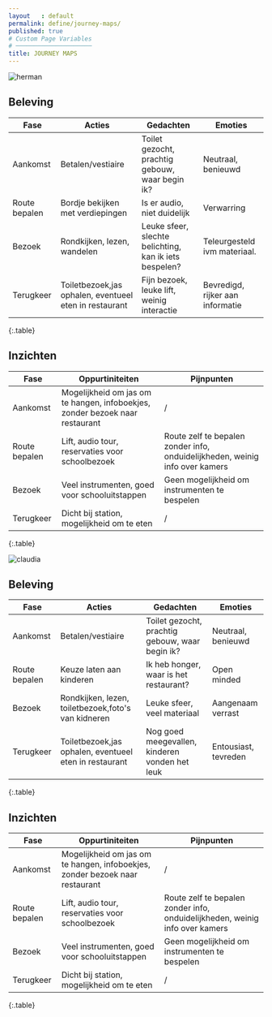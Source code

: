 ```yaml
---
layout   : default
permalink: define/journey-maps/
published: true
# Custom Page Variables
# ─────────────────────
title: JOURNEY MAPS
---
```


![herman](/1718-nmd3-project-heyvaert-tackaert/assets/img/herman.png "herman")

## Beleving 

Fase | Acties | Gedachten | Emoties
----------|----------|----------|----------
Aankomst    |Betalen/vestiaire  |Toilet gezocht, prachtig gebouw, waar begin ik?    |Neutraal, benieuwd
Route bepalen   |Bordje bekijken met verdiepingen   |Is er audio, niet duidelijk    |Verwarring
Bezoek  |Rondkijken, lezen, wandelen    |Leuke sfeer, slechte belichting, kan ik iets bespelen? |Teleurgesteld ivm materiaal.
Terugkeer   |Toiletbezoek,jas ophalen, eventueel eten in restaurant |Fijn bezoek, leuke lift, weinig interactie |Bevredigd, rijker aan informatie
{:.table}

## Inzichten

Fase | Oppurtiniteiten | Pijnpunten
----------|----------|----------
Aankomst    |Mogelijkheid om jas om te hangen, infoboekjes, zonder bezoek naar restaurant   |/
Route bepalen   |Lift, audio tour, reservaties voor schoolbezoek    |Route zelf te bepalen zonder info, onduidelijkheden, weinig info over kamers 
Bezoek  |Veel instrumenten, goed voor schooluitstappen  |Geen mogelijkheid om instrumenten te bespelen
Terugkeer   |Dicht bij station, mogelijkheid om te eten |/
{:.table} 
<br>


![claudia](/1718-nmd3-project-heyvaert-tackaert/assets/img/claudia.png "claudia")

## Beleving 

Fase | Acties | Gedachten | Emoties
----------|----------|----------|----------
Aankomst    |Betalen/vestiaire  |Toilet gezocht, prachtig gebouw, waar begin ik?    |Neutraal, benieuwd
Route bepalen   |Keuze laten aan kinderen   |Ik heb honger, waar is het restaurant?    |Open minded
Bezoek  |Rondkijken, lezen, toiletbezoek,foto's van kidneren    |Leuke sfeer, veel materiaal |Aangenaam verrast
Terugkeer   |Toiletbezoek,jas ophalen, eventueel eten in restaurant |Nog goed meegevallen, kinderen vonden het leuk |Entousiast, tevreden
{:.table}

## Inzichten

Fase | Oppurtiniteiten | Pijnpunten
----------|----------|----------
Aankomst    |Mogelijkheid om jas om te hangen, infoboekjes, zonder bezoek naar restaurant   |/
Route bepalen   |Lift, audio tour, reservaties voor schoolbezoek    |Route zelf te bepalen zonder info, onduidelijkheden, weinig info over kamers 
Bezoek  |Veel instrumenten, goed voor schooluitstappen  |Geen mogelijkheid om instrumenten te bespelen
Terugkeer   |Dicht bij station, mogelijkheid om te eten |/
{:.table} 
<br>